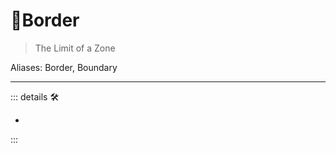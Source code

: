 # 🔻<via>Border</via>

> The Limit of a Zone

Aliases: Border, Boundary

---

<!-- =================================================== -->
<!-- =================================================== -->
<!-- =================================================== -->
<!-- =================================================== -->
<!-- =================================================== -->
::: details 🛠

-

:::
